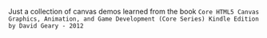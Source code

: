 Just a collection of canvas demos learned from the book `Core HTML5 Canvas Graphics, Animation, and Game Development (Core Series) Kindle Edition by David Geary - 2012`
